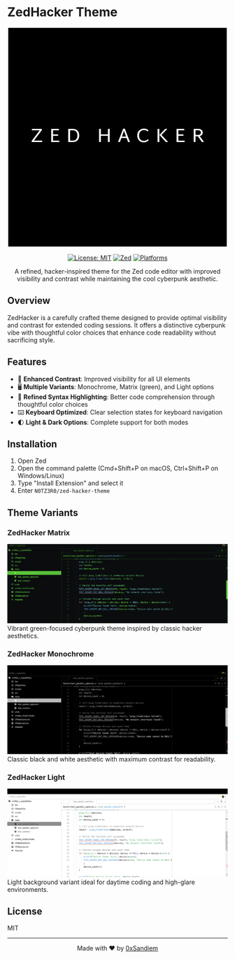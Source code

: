 # ZedHacker Theme

<div align="center">

![ZedHacker Logo](assets/zed-hacker.png)

[![License: MIT](https://img.shields.io/badge/License-MIT-yellow.svg)](https://opensource.org/licenses/MIT)
[![Zed](https://img.shields.io/badge/Zed-0.170.0%2B-green.svg)](https://zed.dev/)
[![Platforms](https://img.shields.io/badge/Platform-macOS%20%7C%20Linux%20%7C%20Windows-brightgreen)]()

A refined, hacker-inspired theme for the Zed code editor with improved visibility and contrast while maintaining the cool cyberpunk aesthetic.

</div>

## Overview

ZedHacker is a carefully crafted theme designed to provide optimal visibility and contrast for extended coding sessions. It offers a distinctive cyberpunk vibe with thoughtful color choices that enhance code readability without sacrificing style.

## Features

- 🎨 **Enhanced Contrast**: Improved visibility for all UI elements
- 🖥️ **Multiple Variants**: Monochrome, Matrix (green), and Light options
- 🧩 **Refined Syntax Highlighting**: Better code comprehension through thoughtful color choices
- ⌨️ **Keyboard Optimized**: Clear selection states for keyboard navigation
- 🌓 **Light & Dark Options**: Complete support for both modes

## Installation

1. Open Zed
2. Open the command palette (Cmd+Shift+P on macOS, Ctrl+Shift+P on Windows/Linux)
3. Type "Install Extension" and select it
4. Enter `N0TZ3R0/zed-hacker-theme`

## Theme Variants

### ZedHacker Matrix
![ZedHacker Matrix](assets/1.png)
Vibrant green-focused cyberpunk theme inspired by classic hacker aesthetics.

### ZedHacker Monochrome
![ZedHacker Monochrome](assets/2.png)
Classic black and white aesthetic with maximum contrast for readability.

### ZedHacker Light
![ZedHacker Light](assets/3.png)
Light background variant ideal for daytime coding and high-glare environments.

## License

MIT

---

<div align="center">
Made with ❤️ by <a href="https://github.com/0xSandiem">0xSandiem</a>
</div>
